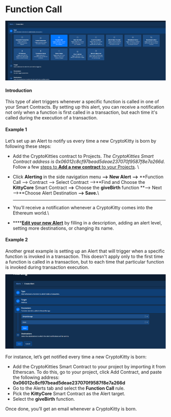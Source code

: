 # Function Call

![](<../../.gitbook/assets/Creating an Alert - Function Call 1.png>)

#### Introduction

This type of alert triggers whenever a specific function is called in one of your Smart Contracts. By setting up this alert, you can receive a notification not only when a function is first called in a transaction, but each time it's called during the execution of a transaction.

#### Example 1

Let’s set up an Alert to notify us every time a new CryptoKitty is born by following these steps:&#x20;

* Add the CryptoKitties contract to Projects. _The_ _CryptoKitties Smart Contract address is 0x06012c8cf97bead5deae237070f9587f8e7a266d_. Follow a few [steps to **Add a new contract** to your Projects](https://docs.tenderly.co/monitoring/smart-contracts). \

* Click **Alerting** in the side navigation menu **—>** **New Alert** **—>** **Function Call —> Contract —> Select Contract —>**Find and Choose the **KittyCore** Smart Contract **—>** Choose the **giveBirth** function **—> Next —>**Choose Alert Destination **—> Save.**\
  ****
* You’ll receive a notification whenever a CryptoKitty comes into the Ethereum world.\

* ****[**Edit your new Alert**](https://docs.tenderly.co/alerts/creating-an-alert/editing-an-alert) by filling in a description, adding an alert level, setting more destinations, or changing its name.&#x20;

#### Example 2

Another great example is setting up an Alert that will trigger when a specific function is invoked in a transaction. This doesn't apply only to the first time a function is called in a transaction, but to each time that particular function is invoked during transaction execution.&#x20;

![](<../../.gitbook/assets/Creating an Alert - Function Call 2.png>)

For instance, let’s get notified every time a new CryptoKitty is born:

* Add the CryptoKitties Smart Contract to your project by importing it from Etherscan. To do this,  go to your project, click Add Contract, and paste the following address: **0x06012c8cf97bead5deae237070f9587f8e7a266d**
* Go to the Alerts tab and select the **Function Call** rule.
* Pick the **KittyCore** Smart Contract as the Alert target.
* Select the **giveBirth** function.

Once done, you’ll get an email whenever a CryptoKitty is born.
